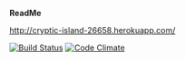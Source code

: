 **ReadMe**

http://cryptic-island-26658.herokuapp.com/

[![Build Status](https://travis-ci.org/iilumme/wadror.png)](https://travis-ci.org/iilumme/wadror)
[![Code Climate](https://codeclimate.com/github/iilumme/wadror.png)](https://codeclimate.com/github/iilumme/wadror)

